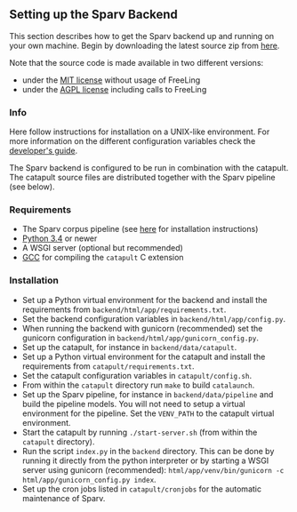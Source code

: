 
## Setting up the Sparv Backend

This section describes how to get the Sparv backend up and running on your own machine. Begin by downloading the latest source zip from [here](https://spraakbanken.gu.se/lb/pub/sparv.dist/sparv_backend/?C=M;O=D).

Note that the source code is made available in two different versions:

* under the [MIT license](https://opensource.org/licenses/MIT) without usage of FreeLing
* under the [AGPL license](http://www.gnu.org/licenses/agpl.html) including calls to FreeLing


### Info

Here follow instructions for installation on a UNIX-like environment.
For more information on the different configuration variables check the [developer's guide](https://spraakbanken.gu.se/eng/research/infrastructure/sparv/developersguides).

The Sparv backend is configured to be run in combination with the catapult. The catapult source files are distributed together with the Sparv pipeline (see below).

### Requirements

* The Sparv corpus pipeline (see [here](https://spraakbanken.gu.se/eng/research/infrastructure/sparv/distribution/pipeline) for installation instructions)
* [Python 3.4](http://python.org/) or newer
* A WSGI server (optional but recommended)
* [GCC](http://gcc.gnu.org/install) for compiling the `catapult` C extension

### Installation

* Set up a Python virtual environment for the backend and install the requirements from `backend/html/app/requirements.txt`.
* Set the backend configuration variables in `backend/html/app/config.py`.
* When running the backend with gunicorn (recommended) set the gunicorn
  configuration in `backend/html/app/gunicorn_config.py`.
* Set up the catapult, for instance in `backend/data/catapult`.
* Set up a Python virtual environment for the catapult and install the requirements from `catapult/requirements.txt`.
* Set the catapult configuration variables in `catapult/config.sh`.
* From within the `catapult` directory run `make` to build `catalaunch`.
* Set up the Sparv pipeline, for instance in `backend/data/pipeline` and build the pipeline models.
  You will not need to setup a virtual environment for the pipeline. Set the `VENV_PATH` to the
  catapult virtual environment.
* Start the catapult by running `./start-server.sh` (from within the `catapult` directory).
* Run the script `index.py` in the `backend` directory.
  This can be done by running it directly from the python interpreter or by starting a
  WSGI server using gunicorn (recommended): `html/app/venv/bin/gunicorn -c html/app/gunicorn_config.py index`.
* Set up the cron jobs listed in `catapult/cronjobs` for the automatic
maintenance of Sparv.
